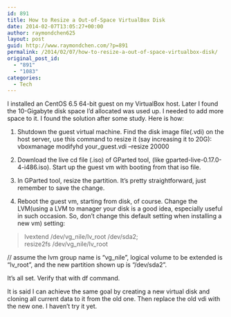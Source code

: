 ```yaml
---
id: 891
title: How to Resize a Out-of-Space VirtualBox Disk
date: 2014-02-07T13:05:27+00:00
author: raymondchen625
layout: post
guid: http://www.raymondchen.com/?p=891
permalink: /2014/02/07/how-to-resize-a-out-of-space-virtualbox-disk/
original_post_id:
  - "891"
  - "1083"
categories:
  - Tech
---
```

I installed an CentOS 6.5 64-bit guest on my VirtualBox host. Later I found the 10-Gigabyte disk space I&#8217;d allocated was used up. I needed to add more space to it. I found the solution after some study. Here is how:

1. Shutdown the guest virtual machine. Find the disk image file(.vdi) on the host server, use this command to resize it (say increasing it to 20G): vboxmanage modifyhd your_guest.vdi &#8211;resize 20000

2. Download the live cd file (.iso) of GParted tool, (like gparted-live-0.17.0-4-i486.iso). Start up the guest vm with booting from that iso file.

3. In GParted tool, resize the partition. It&#8217;s pretty straightforward, just remember to save the change.

4. Reboot the guest vm, starting from disk, of course. Change the LVM(using a LVM to manager your disk is a good idea, especially useful in such occasion. So, don&#8217;t change this default setting when installing a new vm) setting:

> lvextend /dev/vg\_nile/lv\_root /dev/sda2;  
> resize2fs /dev/vg\_nile/lv\_root

// assume the lvm group name is &#8220;vg\_nile&#8221;, logical volume to be extended is &#8220;lv\_root&#8221;, and the new partition shown up is &#8220;/dev/sda2&#8221;.

It&#8217;s all set. Verify that with df command.

It is said I can achieve the same goal by creating a new virtual disk and cloning all current data to it from the old one. Then replace the old vdi with the new one. I haven&#8217;t try it yet.